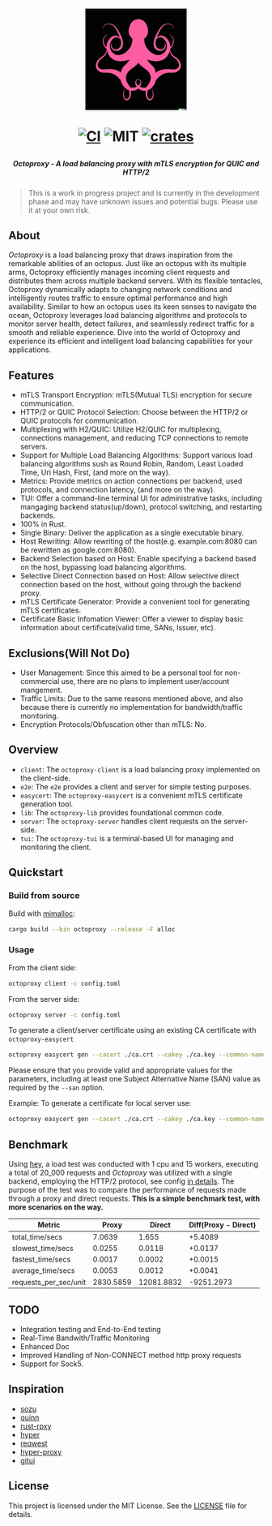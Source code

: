 <h1 align="center">
<img width="200px" src="./doc/assets/logo.png" />

[![CI][s0]][l0] ![MIT][s1] [![crates][s2]][l2]
</h1>

[s0]: https://github.com/schwartx/octoproxy/workflows/CI/badge.svg
[l0]: https://github.com/schwartx/octoproxy/actions
[s1]: https://img.shields.io/badge/license-MIT-blue.svg
[s2]: https://img.shields.io/crates/v/octoproxy.svg
[l2]: https://crates.io/crates/octoproxy

<h5 align="center">Octoproxy - A load balancing proxy with mTLS encryption for QUIC and HTTP/2</h1>

> This is a work in progress project and is currently in the development phase and may have unknown issues and potential bugs. Please use it at your own risk.

## About

_Octoproxy_ is a load balancing proxy that draws inspiration from the remarkable abilities of an octopus. Just like an octopus with its multiple arms, Octoproxy efficiently manages incoming client requests and distributes them across multiple backend servers. With its flexible tentacles, Octoproxy dynamically adapts to changing network conditions and intelligently routes traffic to ensure optimal performance and high availability. Similar to how an octopus uses its keen senses to navigate the ocean, Octoproxy leverages load balancing algorithms and protocols to monitor server health, detect failures, and seamlessly redirect traffic for a smooth and reliable experience. Dive into the world of Octoproxy and experience its efficient and intelligent load balancing capabilities for your applications.

## Features

- mTLS Transport Encryption: mTLS(Mutual TLS) encryption for secure communication.
- HTTP/2 or QUIC Protocol Selection: Choose between the HTTP/2 or QUIC protocols for communication.
- Multiplexing with H2/QUIC: Utilize H2/QUIC for multiplexing, connections management, and reducing TCP connections to remote servers.
- Support for Multiple Load Balancing Algorithms: Support various load balancing algorithms sush as Round Robin, Random, Least Loaded Time, Uri Hash, First, (and more on the way).
- Metrics: Provide metrics on action connections per backend, used protocols, and connection latency, (and more on the way).
- TUI: Offer a command-line terminal UI for administrative tasks, including mangaging backend status(up/down), protocol switching, and restarting backends.
- 100% in Rust.
- Single Binary: Deliver the application as a single executable binary.
- Host Rewriting: Allow rewriting of the host(e.g. example.com:8080 can be rewritten as google.com:8080).
- Backend Selection based on Host: Enable specifying a backend based on the host, bypassing load balancing algorithms.
- Selective Direct Connection based on Host: Allow selective direct connection based on the host, without going through the backend proxy.
- mTLS Certificate Generator: Provide a convenient tool for generating mTLS certificates.
- Certificate Basic Infomation Viewer: Offer a viewer to display basic information about certificate(valid time, SANs, Issuer, etc).


## Exclusions(Will Not Do)

- User Management: Since this aimed to be a personal tool for non-commercial use, there are no plans to implement user/account mangement.
- Traffic Limits: Due to the same reasons mentioned above, and also because there is currently no implementation for bandwidth/traffic monitoring.
- Encryption Protocols/Obfuscation other than mTLS: No.


## Overview

- `client`: The `octoproxy-client` is a load balancing proxy implemented on the client-side.
- `e2e`: The `e2e` provides a client and server for simple testing purposes.
- `easycert`: The `octoproxy-easycert` is a convenient mTLS certificate generation tool.
- `lib`: The `octoproxy-lib` provides foundational common code.
- `server`: The `octoproxy-server` handles client requests on the server-side.
- `tui`: The `octoproxy-tui` is a terminal-based UI for managing and monitoring the client.

## Quickstart

### Build from source

Build with [mimalloc](https://github.com/microsoft/mimalloc):
```bash
cargo build --bin octoproxy --release -F alloc
```

### Usage

From the client side:
```bash
octoproxy client -c config.toml
```

From the server side:
```bash
octoproxy server -c config.toml
```

To generate a client/server certificate using an existing CA certificate with `octoproxy-easycert`
```bash
octoproxy easycert gen --cacert ./ca.crt --cakey ./ca.key --common-name <common name> --san "DNS:<domain name>" --san "IP:<ip adddress>" -o . --days 365 <client/server cert name>
```
Please ensure that you provide valid and appropriate values for the parameters, including at least one Subject Alternative Name (SAN) value as required by the `--san` option.

Example: To generate a certificate for local server use:
```bash
octoproxy easycert gen --cacert ./ca.crt --cakey ./ca.key --common-name server_name --san "DNS:localhost" --san "IP:127.0.0.1" -o . --days 3650 server
```

## Benchmark

Using [hey](https://github.com/rakyll/hey), a load test was conducted with 1 cpu
and 15 workers, executing a total of 20_000 requests and _Octoproxy_ was utilized with
a single backend, employing the HTTP/2 protocol, see config [in details](bench/client.toml).
The purpose of the test was
to compare the performance of requests made through a proxy and direct requests.
**This is a simple benchmark test, with more scenarios on the way.**


|         Metric        |   Proxy   |   Direct   | Diff(Proxy - Direct) |
|-----------------------|-----------|------------|----------------------|
|    total_time/secs    |   7.0639  |   1.655    |       +5.4089        |
|   slowest_time/secs   |   0.0255  |   0.0118   |       +0.0137        |
|   fastest_time/secs   |   0.0017  |   0.0002   |       +0.0015        |
|   average_time/secs   |   0.0053  |   0.0012   |       +0.0041        |
| requests_per_sec/unit | 2830.5859 | 12081.8832 |      -9251.2973      |


## TODO

- Integration testing and End-to-End testing
- Real-Time Bandwith/Traffic Monitoring
- Enhanced Doc
- Improved Handling of Non-CONNECT method http proxy requests
- Support for Sock5.

## Inspiration

- [sozu](https://github.com/sozu-proxy/sozu)
- [quinn](https://github.com/quinn-rs/quinn)
- [rust-rpxy](https://github.com/junkurihara/rust-rpxy)
- [hyper](https://github.com/hyperium/hyper)
- [reqwest](https://github.com/seanmonstar/reqwest)
- [hyper-proxy](https://github.com/tafia/hyper-proxy)
- [gitui](https://github.com/extrawurst/gitui)

## License

This project is licensed under the MIT License. See the [LICENSE](LICENSE) file for details.
